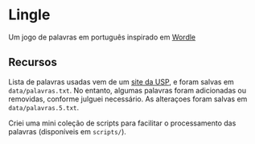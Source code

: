 # Lingle

Um jogo de palavras em português inspirado em [Wordle](https://www.nytimes.com/games/wordle/index.html)

## Recursos

Lista de palavras usadas vem de um [site da USP](https://www.ime.usp.br/~pf/dicios/index.html), e foram salvas em `data/palavras.txt`.
No entanto, algumas palavras foram adicionadas ou removidas, conforme julguei necessário. As alteraçoes foram salvas em `data/palavras.5.txt`.

Criei uma mini coleção de scripts para facilitar o processamento das palavras (disponíveis em `scripts/`).
